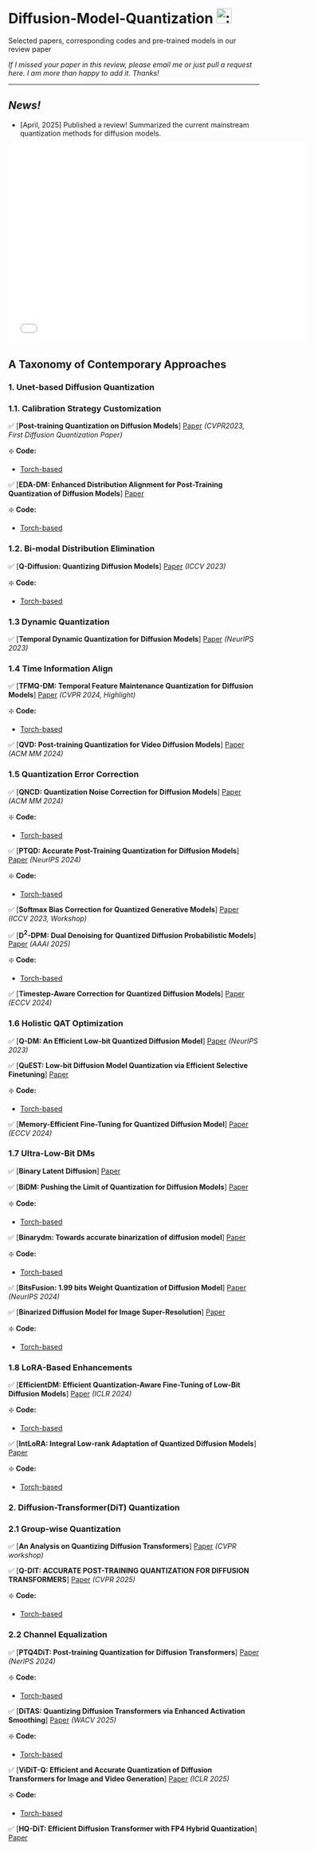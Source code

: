 # Diffusion-Model-Quantization <img class="emoji" alt=":art:" height="30" width="30" src="https://github.githubassets.com/images/icons/emoji/unicode/1f3a8.png">
Selected papers, corresponding codes and pre-trained models in our review paper
 <!-- **"Neural Style Transfer: A Review" [[arXiv Version]](https://arxiv.org/abs/1705.04058) [[IEEE Version]](https://ieeexplore.ieee.org/document/8732370)** -->

 *If I missed your paper in this review, please email me or just pull a request here. I am more than happy to add it. Thanks!*

<!-- 
## Citation 
If you find this repository useful for your research, please consider citing

```
@article{jing2019neural,
  title={Neural Style Transfer: A Review},
  author={Jing, Yongcheng and Yang, Yezhou and Feng, Zunlei and Ye, Jingwen and Yu, Yizhou and Song, Mingli},
  journal={IEEE Transactions on Visualization and Computer Graphics},
  year={2019}
}
```
Please also consider citing our ECCV paper and AAAI (Oral) paper:

```
@inproceedings{jing2018stroke,
  title={Stroke Controllable Fast Style Transfer with Adaptive Receptive Fields},
  author={Jing, Yongcheng and Liu, Yang and Yang, Yezhou and Feng, Zunlei and Yu, Yizhou and Tao, Dacheng and Song, Mingli},
  booktitle={ECCV},
  year={2018}
}
```
```
@inproceedings{jing2020dynamic,
  title={Dynamic Instance Normalization for Arbitrary Style Transfer},
  author={Jing, Yongcheng and Liu, Xiao and Ding, Yukang and Wang, Xinchao and Ding, Errui and Song, Mingli and Wen, Shilei},
  booktitle={AAAI},
  year={2020}
}
```

Thanks! -->


---

## *News!*

- [April, 2025] Published a review! Summarized the current mainstream quantization methods for diffusion models.

<!-- <p align='center'>
    </br>
    <img src='pic.pdf' width='1000'>
</p> -->

<embed src="pic.pdf" width="600" height="400">

<!-- ## Materials corresponding to Our Paper

:white_check_mark: [**Supplementary Material (TVCG)**](https://drive.google.com/file/d/1_VTS4rUSl488wgSrz2K5BfKra33gvaHH/view?usp=sharing)

:white_check_mark: [**Pre-trained Models**](https://www.dropbox.com/s/37lje23pb75ecob/Models_neuralStyleTransferReview.zip?dl=0)

:white_check_mark: [**Images (TVCG)(.png)**](https://drive.google.com/file/d/14RN0GN09-rordzRqp4o8oU30BB7uiNcj/view?usp=sharing) -->

## A Taxonomy of Contemporary Approaches

### 1. Unet-based Diffusion Quantization
###  1.1. Calibration Strategy Customization

:white_check_mark: [**Post-training Quantization on Diffusion Models**] [Paper](https://arxiv.org/abs/2211.15736) *(CVPR2023, First Diffusion Quantization Paper)*

:sparkle: **Code:**
*   [Torch-based](https://github.com/42shawn/ptq4dm)

:white_check_mark: [**EDA-DM: Enhanced Distribution Alignment for Post-Training Quantization of Diffusion Models**] [Paper](https://arxiv.org/abs/2401.04585) 

:sparkle: **Code:**
*   [Torch-based](https://github.com/BienLuky/EDA-DM)

### 1.2. Bi-modal Distribution Elimination

:white_check_mark: [**Q-Diffusion: Quantizing Diffusion Models**] [Paper](https://arxiv.org/abs/2302.04304) *(ICCV 2023)*

:sparkle: **Code:**
*   [Torch-based](https://github.com/Xiuyu-Li/q-diffusion) 

### 1.3 Dynamic Quantization

:white_check_mark: [**Temporal Dynamic Quantization for Diffusion Models**] [Paper](https://arxiv.org/abs/2306.02316) *(NeurIPS 2023)*

### 1.4 Time Information Align

:white_check_mark: [**TFMQ-DM: Temporal Feature Maintenance Quantization for Diffusion Models**] [Paper](https://arxiv.org/abs/2311.16503) *(CVPR 2024, Highlight)*

:sparkle: **Code:**
*   [Torch-based](https://github.com/ModelTC/TFMQ-DM) 

:white_check_mark: [**QVD: Post-training Quantization for Video Diffusion Models**] [Paper](https://arxiv.org/abs/2407.11585) *(ACM MM 2024)*

### 1.5 Quantization Error Correction

:white_check_mark: [**QNCD: Quantization Noise Correction for Diffusion Models**] [Paper](https://arxiv.org/abs/2403.19140) *(ACM MM 2024)*

:sparkle: **Code:**
*   [Torch-based](https://github.com/huanpengchu/qncd) 

:white_check_mark: [**PTQD: Accurate Post-Training Quantization for Diffusion Models**] [Paper](https://arxiv.org/abs/2305.10657) *(NeurIPS 2024)*

:sparkle: **Code:**
*   [Torch-based](https://github.com/ziplab/ptqd) 

:white_check_mark: [**Softmax Bias Correction for Quantized Generative Models**] [Paper](https://arxiv.org/abs/2309.01729) *(ICCV 2023, Workshop)*

:white_check_mark: [**D$^2$-DPM: Dual Denoising for Quantized Diffusion Probabilistic Models**] [Paper](https://arxiv.org/abs/2501.08180) *(AAAI 2025)*

:sparkle: **Code:**
*   [Torch-based](https://github.com/taylorjocelyn/d2-dpm) 

:white_check_mark: [**Timestep-Aware Correction for Quantized Diffusion Models**] [Paper](https://arxiv.org/abs/2407.03917) *(ECCV 2024)*

### 1.6 Holistic QAT Optimization

:white_check_mark: [**Q-DM: An Efficient Low-bit Quantized Diffusion Model**] [Paper](https://openreview.net/forum?id=sFGkL5BsPi) *(NeurIPS 2023)*

:white_check_mark: [**QuEST: Low-bit Diffusion Model Quantization via Efficient Selective Finetuning**] [Paper](https://arxiv.org/abs/2402.03666)

:sparkle: **Code:**
*   [Torch-based](https://github.com/hatchetProject/QuEST) 

:white_check_mark: [**Memory-Efficient Fine-Tuning for Quantized Diffusion Model**] [Paper](https://arxiv.org/abs/2401.04339) *(ECCV 2024)*

### 1.7 Ultra-Low-Bit DMs

:white_check_mark: [**Binary Latent Diffusion**] [Paper](https://arxiv.org/abs/2304.04820)

:white_check_mark: [**BiDM: Pushing the Limit of Quantization for Diffusion Models**] [Paper](https://arxiv.org/abs/2412.05926)

:sparkle: **Code:**
*   [Torch-based](https://github.com/xingyu-zheng/bidm) 

:white_check_mark: [**Binarydm: Towards accurate binarization of diffusion model**] [Paper](https://arxiv.org/abs/2404.05662v1)

:sparkle: **Code:**
*   [Torch-based](https://github.com/xingyu-zheng/binarydm) 

:white_check_mark: [**BitsFusion: 1.99 bits Weight Quantization of Diffusion Model**] [Paper](https://arxiv.org/abs/2406.04333) *(NeurIPS 2024)*


:white_check_mark: [**Binarized Diffusion Model for Image Super-Resolution**] [Paper](https://arxiv.org/abs/2406.05723)

:sparkle: **Code:**
*   [Torch-based](https://github.com/zhengchen1999/bi-diffsr)

### 1.8 LoRA-Based Enhancements

:white_check_mark: [**EfficientDM: Efficient Quantization-Aware Fine-Tuning of Low-Bit Diffusion Models**] [Paper](https://arxiv.org/abs/2310.03270) *(ICLR 2024)*

:sparkle: **Code:**
*   [Torch-based](https://github.com/thisisbillhe/efficientdm) 

:white_check_mark: [**IntLoRA: Integral Low-rank Adaptation of Quantized Diffusion Models**] [Paper](https://arxiv.org/abs/2410.21759) 

:sparkle: **Code:**
*   [Torch-based](https://github.com/csguoh/intlora) 



### 2. Diffusion-Transformer(DiT) Quantization

### 2.1 Group-wise Quantization

:white_check_mark: [**An Analysis on Quantizing Diffusion Transformers**] [Paper](https://arxiv.org/abs/2406.11100) *(CVPR workshop)*


:white_check_mark: [**Q-DIT: ACCURATE POST-TRAINING QUANTIZATION FOR DIFFUSION TRANSFORMERS**] [Paper](https://arxiv.org/abs/2406.17343) *(CVPR 2025)*

:sparkle: **Code:**
*   [Torch-based](https://github.com/juanerx/q-dit) 

### 2.2 Channel Equalization

:white_check_mark: [**PTQ4DiT: Post-training Quantization for Diffusion Transformers**] [Paper](https://arxiv.org/abs/2405.16005) *(NerIPS 2024)*

:sparkle: **Code:**
*   [Torch-based](https://github.com/adreamwu/ptq4dit) 

:white_check_mark: [**DiTAS: Quantizing Diffusion Transformers via Enhanced Activation Smoothing**] [Paper](https://arxiv.org/abs/2409.07756) *(WACV 2025)*

:sparkle: **Code:**
*   [Torch-based](https://github.com/DZY122/DiTAS) 

:white_check_mark: [**ViDiT-Q: Efficient and Accurate Quantization of Diffusion Transformers for Image and Video Generation**] [Paper](https://arxiv.org/abs/2406.02540) *(ICLR 2025)*

:sparkle: **Code:**
*   [Torch-based](https://github.com/a-suozhang/vidit-q) 

:white_check_mark: [**HQ-DiT: Efficient Diffusion Transformer with FP4 Hybrid Quantization**] [Paper](https://arxiv.org/abs/2405.19751) 



